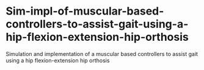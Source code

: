 # Sim-impl-of-muscular-based-controllers-to-assist-gait-using-a-hip-flexion-extension-hip-orthosis
Simulation and implementation of a muscular based controllers to assist gait using a hip flexion-extension hip orthosis
